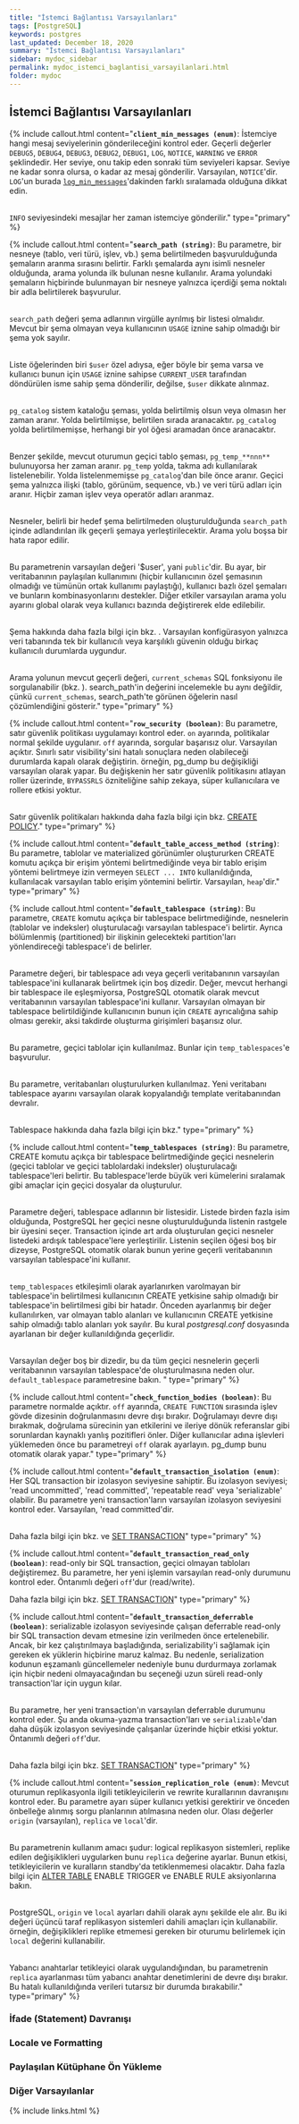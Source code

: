 ```yaml
---
title: "İstemci Bağlantısı Varsayılanları"
tags: [PostgreSQL]
keywords: postgres
last_updated: December 18, 2020
summary: "İstemci Bağlantısı Varsayılanları"
sidebar: mydoc_sidebar
permalink: mydoc_istemci_baglantisi_varsayilanlari.html
folder: mydoc
---
```


## İstemci Bağlantısı Varsayılanları

{% include callout.html content="**`client_min_messages (enum)`**: İstemciye hangi mesaj seviyelerinin gönderileceğini kontrol eder. Geçerli değerler `DEBUG5`, `DEBUG4`, `DEBUG3`, `DEBUG2`, `DEBUG1`, `LOG`, `NOTICE`, `WARNING` ve `ERROR` şeklindedir. Her seviye, onu takip eden sonraki tüm seviyeleri kapsar. Seviye ne kadar sonra olursa, o kadar az mesaj gönderilir. Varsayılan, `NOTICE`'dir. `LOG`'un burada [`log_min_messages`](mydoc_error_reporting_logging.html#when-to-log)'dakinden farklı sıralamada olduğuna dikkat edin.<br/><br/>

`INFO` seviyesindeki mesajlar her zaman istemciye gönderilir." type="primary" %}

{% include callout.html content="**`search_path (string)`**: Bu parametre, bir nesneye (tablo, veri türü, işlev, vb.) şema belirtilmeden başvurulduğunda şemaların aranma sırasını belirtir. Farklı şemalarda aynı isimli nesneler olduğunda, arama yolunda ilk bulunan nesne kullanılır. Arama yolundaki şemaların hiçbirinde bulunmayan bir nesneye yalnızca içerdiği şema noktalı bir adla belirtilerek başvurulur.<br/><br/>

`search_path` değeri şema adlarının virgülle ayrılmış bir listesi olmalıdır. Mevcut bir şema olmayan veya kullanıcının `USAGE` iznine sahip olmadığı bir şema yok sayılır.<br/><br/>

Liste öğelerinden biri `$user` özel adıysa, eğer böyle bir şema varsa ve kullanıcı bunun için `USAGE` iznine sahipse `CURRENT_USER` tarafından döndürülen isme sahip şema dönderilir, değilse, `$user` dikkate alınmaz.<br/><br/>

`pg_catalog` sistem kataloğu şeması, yolda belirtilmiş olsun veya olmasın her zaman aranır. Yolda belirtilmişse, belirtilen sırada aranacaktır. `pg_catalog` yolda belirtilmemişse, herhangi bir yol öğesi aramadan önce aranacaktır.<br/><br/>

Benzer şekilde, mevcut oturumun geçici tablo şeması, `pg_temp_**nnn**` bulunuyorsa her zaman aranır. `pg_temp` yolda, takma adı kullanılarak listelenebilir. Yolda listelenmemişse `pg_catalog`'dan bile önce aranır. Geçici şema yalnızca ilişki (tablo, görünüm, sequence, vb.) ve veri türü adları için aranır. Hiçbir zaman işlev veya operatör adları aranmaz.<br/><br/>

Nesneler, belirli bir hedef şema belirtilmeden oluşturulduğunda `search_path` içinde adlandırılan ilk geçerli şemaya yerleştirilecektir. Arama yolu boşsa bir hata rapor edilir.<br/><br/>

Bu parametrenin varsayılan değeri '$user', yani `public`'dir. Bu ayar, bir veritabanının paylaşılan kullanımını (hiçbir kullanıcının özel şemasının olmadığı ve tümünün ortak kullanımı paylaştığı), kullanıcı bazlı özel şemaları ve bunların kombinasyonlarını destekler. Diğer etkiler varsayılan arama yolu ayarını global olarak veya kullanıcı bazında değiştirerek elde edilebilir.<br/><br/>

Şema hakkında daha fazla bilgi için bkz. [](https://www.postgresql.org/docs/current/ddl-schemas.html). Varsayılan konfigürasyon yalnızca veri tabanında tek bir kullanıcılı veya karşılıklı güvenin olduğu birkaç kullanıcılı durumlarda uygundur.<br/><br/>

Arama yolunun mevcut geçerli değeri, `current_schemas` SQL fonksiyonu ile sorgulanabilir (bkz. [](https://www.postgresql.org/docs/current/functions-info.html)). search_path'in değerini incelemekle bu aynı değildir, çünkü `current_schemas`, search_path'te görünen öğelerin nasıl çözümlendiğini gösterir." type="primary" %}

{% include callout.html content="**`row_security (boolean)`**: Bu parametre, satır güvenlik politikası uygulamayı kontrol eder. `on` ayarında, politikalar normal şekilde uygulanır. `off` ayarında, sorgular başarısız olur. Varsayılan açıktır. Sınırlı satır visibility'sini hatalı sonuçlara neden olabileceği durumlarda kapalı olarak değiştirin. örneğin, pg_dump bu değişikliği varsayılan olarak yapar. Bu değişkenin her satır güvenlik politikasını atlayan roller üzerinde, `BYPASSRLS` özniteliğine sahip zekaya, süper kullanıcılara ve rollere etkisi yoktur.<br/><br/>

Satır güvenlik politikaları hakkında daha fazla bilgi için bkz. [CREATE POLICY](https://www.postgresql.org/docs/current/sql-createpolicy.html)." type="primary" %}

{% include callout.html content="**`default_table_access_method (string)`**: Bu parametre, tablolar ve materialized görünümler oluştururken CREATE komutu açıkça bir erişim yöntemi belirtmediğinde veya bir tablo erişim yöntemi belirtmeye izin vermeyen `SELECT ... INTO` kullanıldığında, kullanılacak varsayılan tablo erişim yöntemini belirtir. Varsayılan, `heap`'dir." type="primary" %}


{% include callout.html content="**`default_tablespace (string)`**: Bu parametre, `CREATE` komutu açıkça bir tablespace belirtmediğinde, nesnelerin (tablolar ve indeksler) oluşturulacağı varsayılan tablespace'i belirtir. Ayrıca bölümlenmiş (partitioned) bir ilişkinin gelecekteki partition'ları yönlendireceği tablespace'i de belirler.<br/><br/>

Parametre değeri, bir tablespace adı veya geçerli veritabanının varsayılan tablespace'ini kullanarak belirtmek için boş dizedir. Değer, mevcut herhangi bir tablespace ile eşleşmiyorsa, PostgreSQL otomatik olarak mevcut veritabanının varsayılan tablespace'ini kullanır. Varsayılan olmayan bir tablespace belirtildiğinde kullanıcının bunun için `CREATE` ayrıcalığına sahip olması gerekir, aksi takdirde oluşturma girişimleri başarısız olur.<br/><br/>

Bu parametre, geçici tablolar için kullanılmaz. Bunlar için `temp_tablespaces`'e başvurulur.<br/><br/>

Bu parametre, veritabanları oluşturulurken kullanılmaz. Yeni veritabanı tablespace ayarını varsayılan olarak kopyalandığı template veritabanından devralır.<br/><br/>

Tablespace hakkında daha fazla bilgi için bkz.[](https://www.postgresql.org/docs/current/manage-ag-tablespaces.html)" type="primary" %}


{% include callout.html content="**`temp_tablespaces (string)`**: Bu parametre, CREATE komutu açıkça bir tablespace belirtmediğinde geçici nesnelerin (geçici tablolar ve geçici tablolardaki indeksler) oluşturulacağı tablespace'leri belirtir. Bu tablespace'lerde büyük veri kümelerini sıralamak gibi amaçlar için geçici dosyalar da oluşturulur.<br/><br/>

Parametre değeri, tablespace adlarının bir listesidir. Listede birden fazla isim olduğunda, PostgreSQL her geçici nesne oluşturulduğunda listenin rastgele bir üyesini seçer. Transaction içinde art arda oluşturulan geçici nesneler listedeki ardışık tablespace'lere yerleştirilir. Listenin seçilen öğesi boş bir dizeyse, PostgreSQL otomatik olarak bunun yerine geçerli veritabanının varsayılan tablespace'ini kullanır.<br/><br/>

`temp_tablespaces` etkileşimli olarak ayarlanırken varolmayan bir tablespace'in belirtilmesi kullanıcının CREATE yetkisine sahip olmadığı bir tablespace'in belirtilmesi gibi bir hatadır. Önceden ayarlanmış bir değer kullanılırken, var olmayan tablo alanları ve kullanıcının CREATE yetkisine sahip olmadığı tablo alanları yok sayılır. Bu kural *postgresql.conf* dosyasında ayarlanan bir değer kullanıldığında geçerlidir.<br/><br/>

Varsayılan değer boş bir dizedir, bu da tüm geçici nesnelerin geçerli veritabanının varsayılan tablespace'de oluşturulmasına neden olur. `default_tablespace` parametresine bakın.
" type="primary" %}

{% include callout.html content="**`check_function_bodies (boolean)`**: Bu parametre normalde açıktır. `off` ayarında, `CREATE FUNCTION` sırasında işlev gövde dizesinin doğrulanmasını devre dışı bırakır. Doğrulamayı devre dışı bırakmak, doğrulama sürecinin yan etkilerini ve ileriye dönük referanslar gibi sorunlardan kaynaklı yanlış pozitifleri önler. Diğer kullanıcılar adına işlevleri yüklemeden önce bu parametreyi `off` olarak ayarlayın. pg_dump bunu otomatik olarak yapar." type="primary" %}

{% include callout.html content="**`default_transaction_isolation (enum)`**: Her SQL transaction bir izolasyon seviyesine sahiptir. Bu izolasyon seviyesi; 'read uncommitted', 'read committed', 'repeatable read' veya 'serializable' olabilir. Bu parametre yeni transaction'ların varsayılan izolasyon seviyesini kontrol eder. Varsayılan, 'read committed'dir.<br/><br/>

Daha fazla bilgi için bkz. [](https://www.postgresql.org/docs/current/mvcc.html) ve [SET TRANSACTION](https://www.postgresql.org/docs/current/sql-set-transaction.html)" type="primary" %}

{% include callout.html content="**`default_transaction_read_only (boolean)`**: read-only bir SQL transaction, geçici olmayan tabloları değiştiremez. Bu parametre, her yeni işlemin varsayılan read-only durumunu kontrol eder. Öntanımlı değeri `off`'dur (read/write).

Daha fazla bilgi için bkz. [SET TRANSACTION](https://www.postgresql.org/docs/current/sql-set-transaction.html)" type="primary" %}

{% include callout.html content="**`default_transaction_deferrable (boolean)`**: serializable izolasyon seviyesinde çalışan deferrable read-only bir SQL transaction devam etmesine izin verilmeden önce ertelenebilir. Ancak, bir kez çalıştırılmaya başladığında, serializability'i sağlamak için gereken ek yüklerin hiçbirine maruz kalmaz. Bu nedenle, serialization kodunun eşzamanlı güncellemeler nedeniyle bunu durdurmaya zorlamak için hiçbir nedeni olmayacağından bu seçeneği uzun süreli read-only transaction'lar için uygun kılar.<br/><br/>

Bu parametre, her yeni transaction'ın varsayılan deferrable durumunu kontrol eder. Şu anda okuma-yazma transaction'ları ve `serializable`'dan daha düşük izolasyon seviyesinde çalışanlar üzerinde hiçbir etkisi yoktur. Öntanımlı değeri `off`'dur.<br/><br/>

Daha fazla bilgi için bkz. [SET TRANSACTION](https://www.postgresql.org/docs/current/sql-set-transaction.html)" type="primary" %}

{% include callout.html content="**`session_replication_role (enum)`**: Mevcut oturumun replikasyonla ilgili tetikleyicilerin ve rewrite kurallarının davranışını kontrol eder. Bu parametre ayarı süper kullanıcı yetkisi gerektirir ve önceden önbelleğe alınmış sorgu planlarının atılmasına neden olur. Olası değerler `origin` (varsayılan), `replica` ve `local`'dir.<br/><br/>

Bu parametrenin kullanım amacı şudur: logical replikasyon sistemleri, replike edilen değişiklikleri uygularken bunu `replica` değerine ayarlar. Bunun etkisi, tetikleyicilerin ve kuralların standby'da tetiklenmemesi olacaktır. Daha fazla bilgi için [ALTER TABLE](https://www.postgresql.org/docs/current/sql-altertable.html) ENABLE TRIGGER ve ENABLE RULE aksiyonlarına bakın.<br/><br/>

PostgreSQL, `origin` ve `local` ayarları dahili olarak aynı şekilde ele alır. Bu iki değeri üçüncü taraf replikasyon sistemleri dahili amaçları için kullanabilir. örneğin, değişiklikleri replike etmemesi gereken bir oturumu belirlemek için `local` değerini kullanabilir.<br/><br/>

Yabancı anahtarlar tetikleyici olarak uygulandığından, bu parametrenin `replica` ayarlanması tüm yabancı anahtar denetimlerini de devre dışı bırakır. Bu hatalı kullanıldığında verileri tutarsız bir durumda bırakabilir." type="primary" %}

### İfade (Statement) Davranışı

### Locale ve Formatting

### Paylaşılan Kütüphane Ön Yükleme

### Diğer Varsayılanlar

{% include links.html %}
